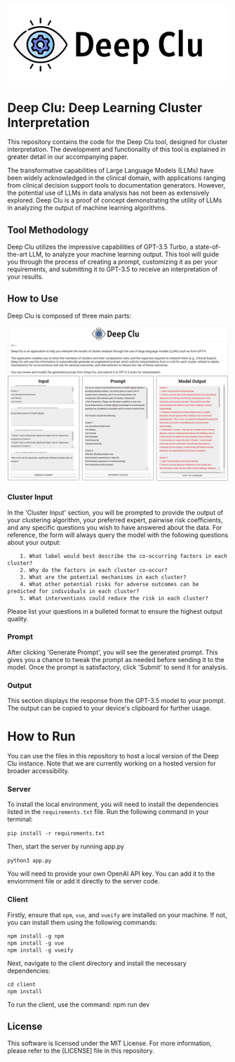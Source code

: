 <div align="center">
  <img src="README/logo.png" alt="Deep Clu Logo" width="500" />
</div>

# Deep Clu: Deep Learning Cluster Interpretation

This repository contains the code for the Deep Clu tool, designed for cluster interpretation. The development and functionality of this tool is explained in greater detail in our accompanying paper.

The transformative capabilities of Large Language Models (LLMs) have been widely acknowledged in the clinical domain, with applications ranging from clinical decision support tools to documentation generators. However, the potential use of LLMs in data analysis has not been as extensively explored. Deep Clu is a proof of concept demonstrating the utility of LLMs in analyzing the output of machine learning algorithms.

## Tool Methodology
Deep Clu utilizes the impressive capabilities of GPT-3.5 Turbo, a state-of-the-art LLM, to analyze your machine learning output. This tool will guide you through the process of creating a prompt, customizing it as per your requirements, and submitting it to GPT-3.5 to receive an interpretation of your results.

## How to Use

Deep Clu is composed of three main parts: 

![Deep Clu Interface](./README/interface.png)

### Cluster Input
In the 'Cluster Input' section, you will be prompted to provide the output of your clustering algorithm, your preferred expert, pairwise risk coefficients, and any specific questions you wish to have answered about the data. For reference, the form will always query the model with the following questions about your output:

```   
    1. What label would best describe the co-occurring factors in each cluster?
    2. Why do the factors in each cluster co-occur?
    3. What are the potential mechanisms in each cluster?
    4. What other potential risks for adverse outcomes can be predicted for individuals in each cluster?
    5. What interventions could reduce the risk in each cluster?
```

Please list your questions in a bulleted format to ensure the highest output quality.

### Prompt

After clicking 'Generate Prompt', you will see the generated prompt. This gives you a chance to tweak the prompt as needed before sending it to the model. Once the prompt is satisfactory, click 'Submit' to send it for analysis.

### Output

This section displays the response from the GPT-3.5 model to your prompt. The output can be copied to your device's clipboard for further usage.

# How to Run

You can use the files in this repository to host a local version of the Deep Clu instance. Note that we are currently working on a hosted version for broader accessibility.

### Server

To install the local environment, you will need to install the dependencies listed in the `requirements.txt` file. Run the following command in your terminal:

```pip install -r requirements.txt```

Then, start the server by running app.py

```python3 app.py```

You will need to provide your own OpenAI API key. You can add it to the enviornment file or add it directly to the server code.

### Client
Firstly, ensure that `npm`, `vue`, and `vueify` are installed on your machine. If not, you can install them using the following commands:

```
npm install -g npm
npm install -g vue
npm install -g vueify
```
Next, navigate to the client directory and install the necessary dependencies:

```
cd client
npm install
```
To run the client, use the command:
npm run dev


## License

This software is licensed under the MIT License. For more information, please refer to the [LICENSE] file in this repository.
